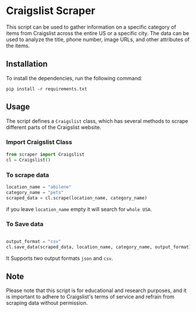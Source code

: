 # Craigslist Scraper

This script can be used to gather information on a specific category of items from Craigslist across the entire US or a specific city. The data can be used to analyze the title, phone number, image URLs, and other attributes of the items.

## Installation

To install the dependencies, run the following command:

```pip install -r requirements.txt```

## Usage

The script defines a `Craigslist` class, which has several methods to scrape different parts of the Craigslist website.
### Import Craigslist Class
```python
from scraper import Craigslist
cl = Craigslist()
```


### To scrape data 
```python
location_name = "abilene"
category_name = "pets"
scraped_data = cl.scrape(location_name, category_name)
```
if you leave `location_name` empty it will search for `whole USA`.



### To Save data
```python

output_format = "csv" 
cl.save_data(scraped_data, location_name, category_name, output_format)
```
It Supports two output formats `json` and `csv`.


## Note
Please note that this script is for educational and research purposes, and it is important to adhere to Craigslist's terms of service and refrain from scraping data without permission.


